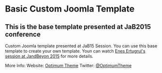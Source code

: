 # Basic Custom Joomla Template
## This is the base template presented at JaB2015 conference
Custom Joomla template presented at JaB15 Session. You can use this base template to create your own template.
Youn can watch [Enes Ertugrul's session at JandBeyon 2015](https://www.youtube.com/watch?v=boRIzTW-9Hs) for more details.

More Info:
Website: [Optimum Theme](http://optimumtheme.com)
Twitter: [@OptimumTheme](https://twitter.com/OptimumTheme)
